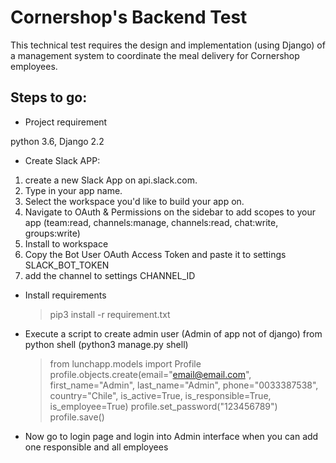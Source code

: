 # Cornershop's Backend Test

This technical test requires the design and implementation (using Django)
of a management system to coordinate the meal delivery for Cornershop employees.

## Steps to go:
- Project requirement 
  
python 3.6, Django 2.2

- Create Slack APP:
1. create a new Slack App on api.slack.com.
2. Type in your app name.
3. Select the workspace you'd like to build your app on.
4. Navigate to OAuth & Permissions on the sidebar to add scopes to your app 
   (team:read, channels:manage, channels:read, chat:write, groups:write)
5. Install to workspace 
6. Copy the Bot User OAuth Access Token and paste it to settings SLACK_BOT_TOKEN
7. add the channel to settings CHANNEL_ID
- Install requirements 
  > pip3 install -r requirement.txt
  > 

- Execute a script to create admin user (Admin of app not of django)
from python shell (python3 manage.py shell)
  >from lunchapp.models import Profile
  > profile.objects.create(email="email@email.com", first_name="Admin",
  > last_name="Admin", phone="0033387538", country="Chile",
  > is_active=True, is_responsible=True, is_employee=True)
  > profile.set_password("123456789")
  > profile.save()
  > 
- Now go to login page and login into Admin interface 
  when you can add one responsible and all employees